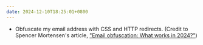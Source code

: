 ```yaml
---
date: 2024-12-10T18:25:01+0800
---
```


* Obfuscate my email address with CSS and HTTP redirects. (Credit to Spencer Mortensen's article, ["Email obfuscation: What works in 2024?"](https://spencermortensen.com/articles/email-obfuscation/))